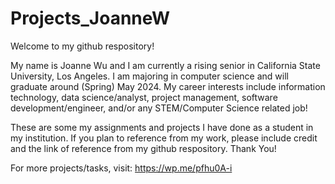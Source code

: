 # Projects_JoanneW

Welcome to my github respository!

My name is Joanne Wu and I am currently a rising senior in California State University, Los Angeles. I am majoring in computer science and will graduate around (Spring) May 2024. My career interests include information technology, data science/analyst, project management, software development/engineer, and/or any STEM/Computer Science related job!

These are some my assignments and projects I have done as a student in my institution. If you plan to reference from my work, please include credit and the link of reference from my github respository. Thank You!

For more projects/tasks, visit: https://wp.me/pfhu0A-i
